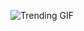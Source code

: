 ![Trending GIF](https://media2.giphy.com/media/v1.Y2lkPThiYjIxNzcyaTZsM2VibWpxaWdkY2I5amVyb3RneWExM3pxaHR5NGw3OHZrYzYwdSZlcD12MV9naWZzX3NlYXJjaCZjdD1n/2jMtpIi8mhE8ctiMtK/giphy.gif)
